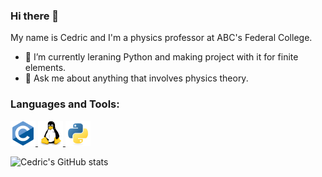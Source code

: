 ### Hi there 👋

My name is Cedric and I'm a physics professor at ABC's Federal College.

- 🔭 I’m currently leraning Python and making project with it for finite elements.
- 💬 Ask me about anything that involves physics theory.

<h3 align="left">Languages and Tools:</h3>
<p align="left"> <a href="https://www.cprogramming.com/" target="_blank" rel="noreferrer"> <img src="https://raw.githubusercontent.com/devicons/devicon/master/icons/c/c-original.svg" alt="c" width="40" height="40"/> </a> <a href="https://www.linux.org/" target="_blank" rel="noreferrer"> <img src="https://raw.githubusercontent.com/devicons/devicon/master/icons/linux/linux-original.svg" alt="linux" width="40" height="40"/> </a> <a href="https://www.python.org" target="_blank" rel="noreferrer"> <img src="https://raw.githubusercontent.com/devicons/devicon/master/icons/python/python-original.svg" alt="python" width="40" height="40"/> </a> </p>

![Cedric's GitHub stats](https://github-readme-stats.vercel.app/api?username=cedricrocha&showicons=true&theme=onedrak)
